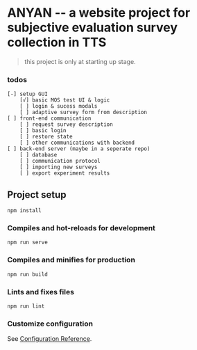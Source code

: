 # ANYAN -- a website project for subjective evaluation survey collection in TTS

> this project is only at starting up stage.

### todos
```
[-] setup GUI
    [√] basic MOS test UI & logic
    [ ] login & sucess modals
    [ ] adaptive survey form from description
[ ] front-end communication
    [ ] request survey description
    [ ] basic login
    [ ] restore state
    [ ] other communications with backend
[ ] back-end server (maybe in a seperate repo)
    [ ] database
    [ ] communication protocol
    [ ] importing new surveys
    [ ] export experiment results
```

## Project setup
```
npm install
```

### Compiles and hot-reloads for development
```
npm run serve
```

### Compiles and minifies for production
```
npm run build
```

### Lints and fixes files
```
npm run lint
```

### Customize configuration
See [Configuration Reference](https://cli.vuejs.org/config/).
